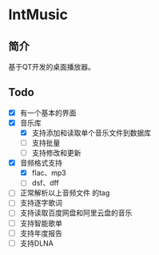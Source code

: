 # IntMusic

## 简介

基于QT开发的桌面播放器。

## Todo
- [x] 有一个基本的界面
- [x] 音乐库
    - [x] 支持添加和读取单个音乐文件到数据库
    - [ ] 支持批量
    - [ ] 支持修改和更新
- [x] 音频格式支持
    - [x] flac、mp3
    - [ ] dsf、dff
- [ ] 正常解析以上音频文件 的tag
- [ ] 支持逐字歌词
- [ ] 支持读取百度网盘和阿里云盘的音乐
- [ ] 支持智能歌单
- [ ] 支持年度报告
- [ ] 支持DLNA